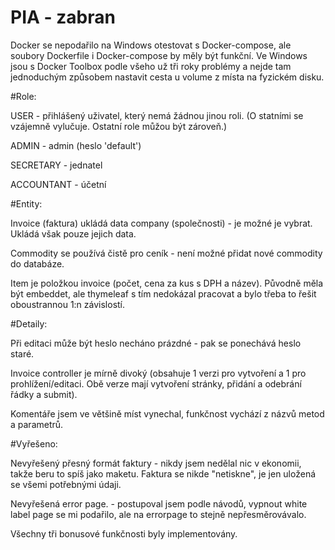 # PIA - zabran

Docker se nepodařilo na Windows otestovat s Docker-compose, ale soubory Dockerfile i Docker-compose by měly být funkční. Ve Windows jsou s Docker Toolbox podle všeho už tři roky problémy a nejde tam jednoduchým způsobem nastavit cesta u volume z místa na fyzickém disku.

#Role: 

USER - přihlášený uživatel, který nemá žádnou jinou roli. (O statními se vzájemně vylučuje. Ostatní role můžou být zároveň.)

ADMIN - admin (heslo 'default')

SECRETARY - jednatel

ACCOUNTANT - účetní



#Entity:

Invoice (faktura) ukládá data company (společnosti) - je možné je vybrat. Ukládá však pouze jejich data.

Commodity se používá čistě pro ceník - není možné přidat nové commodity do databáze.

Item je položkou invoice (počet, cena za kus s DPH a název). Původně měla být embeddet, ale thymeleaf s tím nedokázal pracovat a bylo třeba to řešit oboustrannou 1:n závislostí.



#Detaily:

Při editaci může být heslo necháno prázdné - pak se ponechává heslo staré.

Invoice controller je mírně divoký (obsahuje 1 verzi pro vytvoření a 1 pro prohlížení/editaci. Obě verze mají vytvoření stránky, přidání a odebrání řádky a submit).

Komentáře jsem ve většině míst vynechal, funkčnost vychází z názvů metod a parametrů.



#Vyřešeno:

Nevyřešený přesný formát faktury - nikdy jsem nedělal nic v ekonomii, takže beru to spíš jako maketu. Faktura se nikde "netiskne", je jen uložená se všemi potřebnými údaji.

Nevyřešená error page. - postupoval jsem podle návodů, vypnout white label page se mi podařilo, ale na errorpage to stejně nepřesměrovávalo.

Všechny tři bonusové funkčnosti byly implementovány.
